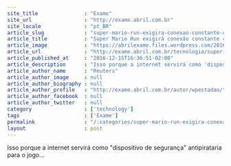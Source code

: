 ```yaml
---
site_title               : "Exame"
site_url                 : "http://exame.abril.com.br"
site_locale              : "pt_BR"
article_slug             : "super-mario-run-exigira-conexao-constante-com-a-web"
article_title            : "Super Mario Run exigirá conexão constante com a web"
article_image            : "https://abrilexame.files.wordpress.com/2016/09/size_960_16_9_mario_e_o_nintendo_64.jpg?quality=70&strip=all&w=960"
article_url              : "http://exame.abril.com.br/tecnologia/super-mario-run-exigira-conexao-constante-com-a-web/"
article_published_at     : "2016-12-15T16:36:51-02:00"
article_description      : "Isso porque a internet servirá como 'dispositivo de segurança' antipirataria para o jogo..."
article_author_name      : "Reuters"
article_author_image     : null
article_author_biography : null
article_author_profile   : "http://exame.abril.com.br/autor/wpestadao/"
article_author_facebook  : null
article_author_twitter   : null
category                 : ['technology']
tags                     : ['Exame']
permalink                : "/:categories/super-mario-run-exigira-conexao-constante-com-a-web/"
layout                   : post
---
```


Isso porque a internet servirá como "dispositivo de segurança" antipirataria para o jogo...
